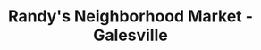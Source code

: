 ---
title: "Randy's Neighborhood Market - Galesville"
url: /galesville/randys-neighborhood-market-galesville/
shop: supermarket
---